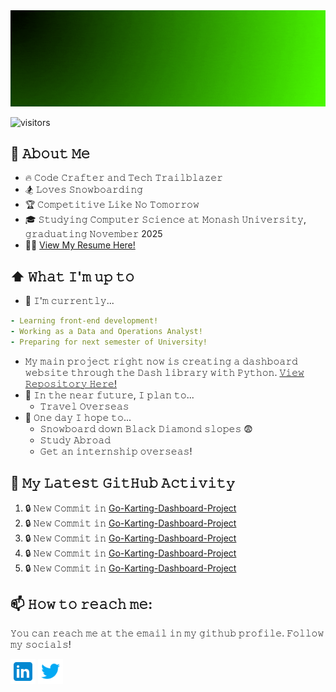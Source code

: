 <img src="https://raw.githubusercontent.com/Sketchy2/Sketchy2/master/header.gif" alt="// Mitchell Whitten" title="// Mitchell Whitten"/>

![visitors](https://vbr.wocr.tk/badge?page_id=Sketchy2.Sketchy2&color=00cf00)

## :book: 𝙰𝚋𝚘𝚞𝚝 𝙼𝚎
- 🔥 𝙲𝚘𝚍𝚎 𝙲𝚛𝚊𝚏𝚝𝚎𝚛 𝚊𝚗𝚍 𝚃𝚎𝚌𝚑 𝚃𝚛𝚊𝚒𝚕𝚋𝚕𝚊𝚣𝚎𝚛
- 🏂 𝙻𝚘𝚟𝚎𝚜 𝚂𝚗𝚘𝚠𝚋𝚘𝚊𝚛𝚍𝚒𝚗𝚐
- 🏆 𝙲𝚘𝚖𝚙𝚎𝚝𝚒𝚝𝚒𝚟𝚎 𝙻𝚒𝚔𝚎 𝙽𝚘 𝚃𝚘𝚖𝚘𝚛𝚛𝚘𝚠
- 🎓 𝚂𝚝𝚞𝚍𝚢𝚒𝚗𝚐 𝙲𝚘𝚖𝚙𝚞𝚝𝚎𝚛 𝚂𝚌𝚒𝚎𝚗𝚌𝚎 𝚊𝚝 𝙼𝚘𝚗𝚊𝚜𝚑 𝚄𝚗𝚒𝚟𝚎𝚛𝚜𝚒𝚝𝚢, 𝚐𝚛𝚊𝚍𝚞𝚊𝚝𝚒𝚗𝚐 𝙽𝚘𝚟𝚎𝚖𝚋𝚎𝚛 2025
- 👨‍💼 <a href = https://raw.githubusercontent.com/Sketchy2/Sketchy2/main/Mitchell_s_Resume.pdf target ="_blank">View My Resume Here!</a>

## ⬆ 𝚆𝚑𝚊𝚝 𝙸'𝚖 𝚞𝚙 𝚝𝚘
- 🔨 𝙸'𝚖 𝚌𝚞𝚛𝚛𝚎𝚗𝚝𝚕𝚢...
```yaml
- Learning front-end development!
- Working as a Data and Operations Analyst!
- Preparing for next semester of University!
```
  - 𝙼𝚢 𝚖𝚊𝚒𝚗 𝚙𝚛𝚘𝚓𝚎𝚌𝚝 𝚛𝚒𝚐𝚑𝚝 𝚗𝚘𝚠 𝚒𝚜 𝚌𝚛𝚎𝚊𝚝𝚒𝚗𝚐 𝚊 𝚍𝚊𝚜𝚑𝚋𝚘𝚊𝚛𝚍 𝚠𝚎𝚋𝚜𝚒𝚝𝚎 𝚝𝚑𝚛𝚘𝚞𝚐𝚑 𝚝𝚑𝚎 𝙳𝚊𝚜𝚑 𝚕𝚒𝚋𝚛𝚊𝚛𝚢 𝚠𝚒𝚝𝚑 𝙿𝚢𝚝𝚑𝚘𝚗.  [𝚅𝚒𝚎𝚠 𝚁𝚎𝚙𝚘𝚜𝚒𝚝𝚘𝚛𝚢 𝙷𝚎𝚛𝚎!](https://github.com/Sketchy2/Go-Karting-Dashboard-Project)
- 🎯 𝙸𝚗 𝚝𝚑𝚎 𝚗𝚎𝚊𝚛 𝚏𝚞𝚝𝚞𝚛𝚎, 𝙸 𝚙𝚕𝚊𝚗 𝚝𝚘...
  - 𝚃𝚛𝚊𝚟𝚎𝚕 𝙾𝚟𝚎𝚛𝚜𝚎𝚊𝚜
- 🤞 𝙾𝚗𝚎 𝚍𝚊𝚢 𝙸 𝚑𝚘𝚙𝚎 𝚝𝚘...
  - 𝚂𝚗𝚘𝚠𝚋𝚘𝚊𝚛𝚍 𝚍𝚘𝚠𝚗 𝙱𝚕𝚊𝚌𝚔 𝙳𝚒𝚊𝚖𝚘𝚗𝚍 𝚜𝚕𝚘𝚙𝚎𝚜 😨
  - 𝚂𝚝𝚞𝚍𝚢 𝙰𝚋𝚛𝚘𝚊𝚍 
  - 𝙶𝚎𝚝 𝚊𝚗 𝚒𝚗𝚝𝚎𝚛𝚗𝚜𝚑𝚒𝚙 𝚘𝚟𝚎𝚛𝚜𝚎𝚊𝚜!

## 🔔 𝙼𝚢 𝙻𝚊𝚝𝚎𝚜𝚝 𝙶𝚒𝚝𝙷𝚞𝚋 𝙰𝚌𝚝𝚒𝚟𝚒𝚝𝚢
<!--START_SECTION:activity-->
1. 🔒 𝙽𝚎𝚠 𝙲𝚘𝚖𝚖𝚒𝚝 𝚒𝚗 [Go-Karting-Dashboard-Project](https://github.com/Sketchy2/Go-Karting-Dashboard-Project)
2. 🔒 𝙽𝚎𝚠 𝙲𝚘𝚖𝚖𝚒𝚝 𝚒𝚗 [Go-Karting-Dashboard-Project](https://github.com/Sketchy2/Go-Karting-Dashboard-Project)
3. 🔒 𝙽𝚎𝚠 𝙲𝚘𝚖𝚖𝚒𝚝 𝚒𝚗 [Go-Karting-Dashboard-Project](https://github.com/Sketchy2/Go-Karting-Dashboard-Project)
4. 🔒 𝙽𝚎𝚠 𝙲𝚘𝚖𝚖𝚒𝚝 𝚒𝚗 [Go-Karting-Dashboard-Project](https://github.com/Sketchy2/Go-Karting-Dashboard-Project)
5. 🔒 𝙽𝚎𝚠 𝙲𝚘𝚖𝚖𝚒𝚝 𝚒𝚗 [Go-Karting-Dashboard-Project](https://github.com/Sketchy2/Go-Karting-Dashboard-Project)
<!--END_SECTION:activity-->


## 📫 𝙷𝚘𝚠 𝚝𝚘 𝚛𝚎𝚊𝚌𝚑 𝚖𝚎:
𝚈𝚘𝚞 𝚌𝚊𝚗 𝚛𝚎𝚊𝚌𝚑 𝚖𝚎 𝚊𝚝 𝚝𝚑𝚎 𝚎𝚖𝚊𝚒𝚕 𝚒𝚗 𝚖𝚢 𝚐𝚒𝚝𝚑𝚞𝚋 𝚙𝚛𝚘𝚏𝚒𝚕𝚎. 𝙵𝚘𝚕𝚕𝚘𝚠 𝚖𝚢 𝚜𝚘𝚌𝚒𝚊𝚕𝚜!

[<img src="https://raw.githubusercontent.com/Sketchy2/Sketchy2/master/Socials/linkedin-icon.png" height="40em" align="center" alt="Follow Mitchell on LinkedIn" title="Follow Mitchell on LinkedIn"/>](https://www.linkedin.com/in/MitchellWhitten)
[<img src="https://raw.githubusercontent.com/Sketchy2/Sketchy2/master/Socials/twitter-icon.png" height="40em" align="center" alt="Follow Mitchell on Twitter" title="Follow Mitchell on Twitter"/>](https://twitter.com/SketchyR6)

